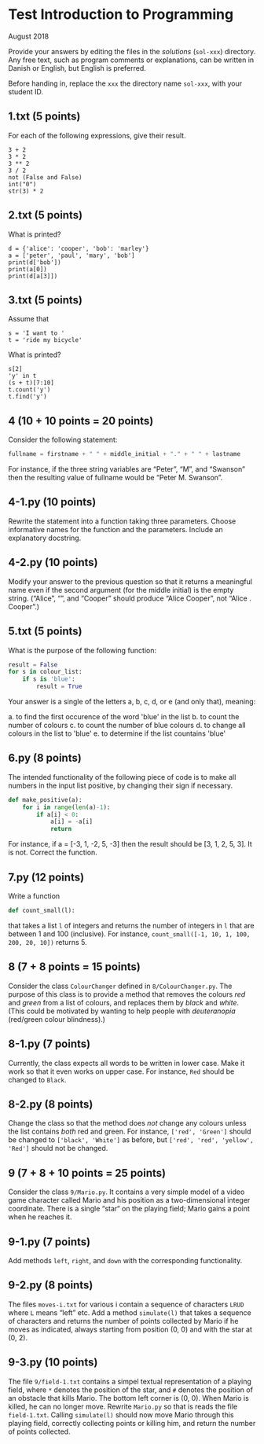 Test Introduction to Programming
================================

August 2018

Provide your answers by editing the files in the _solutions_ (`sol-xxx`) directory.
Any free text, such as program comments or explanations, can be written in Danish or English, but English is preferred.

Before handing in, replace the `xxx` the directory name `sol-xxx`, with your student ID.


1.txt (5 points)
-----

For each of the following expressions, give their result.

```python3
3 + 2
3 * 2
3 ** 2
3 / 2
not (False and False)
int("0")
str(3) * 2
```

2.txt (5 points)
-----

What is printed?

```python3
d = {'alice': 'cooper', 'bob': 'marley'}
a = ['peter', 'paul', 'mary', 'bob']
print(d['bob'])
print(a[0])
print(d[a[3]])
```

3.txt (5 points)
-----

Assume that

```python3
s = 'I want to '
t = 'ride my bicycle'
```

What is printed?

```python3
s[2]
'y' in t
(s + t)[7:10]
t.count('y')
t.find('y')
```

4 (10 + 10 points = 20 points)
-

Consider the following statement:

```python
fullname = firstname + " " + middle_initial + "." + " " + lastname
```

For instance, if the three string variables are “Peter”, “M”, and  “Swanson” then the resulting value of fullname would be “Peter M. Swanson”.

4-1.py (10 points)
------

Rewrite the statement into a function taking three parameters.
Choose informative names for the function and the parameters.
Include an explanatory docstring.

4-2.py (10 points)
------

Modify your answer to the previous question so that it returns a meaningful name even if the second argument (for the middle initial) is the empty string. (“Alice”, “”,  and “Cooper” should produce “Alice Cooper”, not “Alice . Cooper”.)


5.txt (5 points)
-----

What is the purpose of the following function:

```python
result = False
for s in colour_list:
    if s is 'blue':
        result = True
```

Your answer is a single of the letters a, b, c, d, or e (and only that), meaning:

a. to find the first occurence of the word 'blue' in the list
b. to count the number of colours
c. to count the number of blue colours
d. to change all colours in the list to 'blue' 
e. to determine if the list countains 'blue'

6.py (8 points)
----

The intended functionality of the following piece of code is to make all numbers in the input list positive, by changing their sign if necessary.


```python
def make_positive(a):
    for i in range(len(a)-1):
        if a[i] < 0:
            a[i] = -a[i]
            return
```

For instance, if a = [-3, 1, -2, 5, -3] then the result should be [3, 1, 2, 5, 3].
It is not. 
Correct the function.

7.py (12 points)
----

Write a function 
```python
def count_small(l):
```
that takes a list `l` of integers and returns the number of integers in `l` that are between 1 and 100 (inclusive).
For instance, `count_small([-1, 10, 1, 100, 200, 20, 10])` returns 5.  

8 (7 + 8 points = 15 points)
-

Consider the class `ColourChanger` defined in `8/ColourChanger.py`.
The purpose of this class is to provide a method that removes the colours _red_ and _green_ from a list of colours, and replaces them by _black_ and _white_. 
(This could be motivated by wanting to help people with _deuteranopia_ (red/green colour blindness).)

8-1.py (7 points)
------

Currently, the class expects all words to be written in lower case. Make it work so that it even works on upper case.
For instance, `Red` should be changed to `Black`.

8-2.py (8 points)
------

Change the class so that the method does _not_ change any colours unless the list contains _both_ red and green.
For instance, `['red', 'Green']` should be changed to `['black', 'White']` as before, but `['red', 'red', 'yellow', 'Red']` should not be changed.


9 (7 + 8 + 10 points = 25 points)
-

Consider the class `9/Mario.py`. It contains a very simple model of a video game character called Mario and his position as a two-dimensional integer coordinate.
There is a single “star“ on the playing field; Mario gains a point when he reaches it.

9-1.py (7 points)
------

Add methods `left`, `right`, and `down` with the corresponding functionality.

9-2.py (8 points)
------

The files `moves-i.txt` for various i contain a sequence of characters `LRUD` where `L` means “left” etc. 
Add a method `simulate(l)` that takes a sequence of characters and returns the number of points collected by Mario if he moves as indicated, always starting from position (0, 0) and with the star at (0, 2).

9-3.py (10 points)
------

The file `9/field-1.txt` contains a simpel textual representation of a playing field, where `*` denotes the position of the star, and `#` denotes the position of an obstacle that kills Mario.
The bottom left corner is (0, 0).
When Mario is killed, he can no longer move.
Rewrite `Mario.py` so that is reads the file `field-1.txt`.
Calling `simulate(l)` should now move Mario through this playing field, correctly collecting points or killing him, and return the number of points collected.

